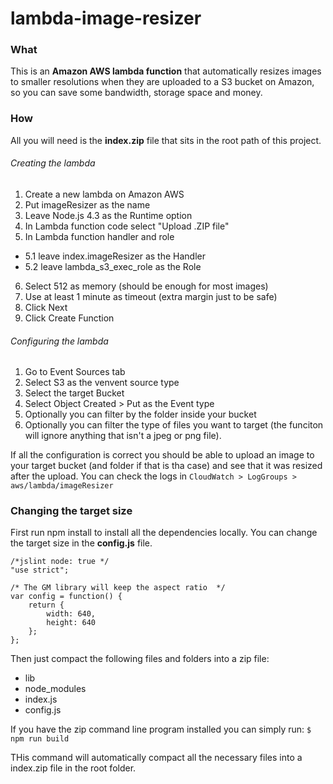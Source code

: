 # lambda-image-resizer

### What

This is an **Amazon AWS lambda function** that automatically resizes images to smaller resolutions when they are uploaded to a S3 bucket on Amazon, so you can save some bandwidth, storage space and money.

### How

All you will need is the **index.zip** file that sits in the root path of this project.

###### Creating the lambda

1. Create a new lambda on Amazon AWS
2. Put imageResizer as the name
3. Leave Node.js 4.3 as the Runtime option
4. In Lambda function code select "Upload .ZIP file"
5. In Lambda function handler and role
  - 5.1 leave index.imageResizer as the Handler
  - 5.2 leave lambda_s3_exec_role as the Role
6. Select 512 as memory (should be enough for most images)
7. Use at least 1 minute as timeout (extra margin just to be safe) 
8. Click Next
9. Click Create Function

###### Configuring the lambda

1. Go to Event Sources tab
2. Select S3 as the venvent source type
3. Select the target Bucket
4. Select Object Created > Put as the Event type
5. Optionally you can filter by the folder inside your bucket
6. Optionally you can filter the type of files you want to target (the funciton will ignore anything that isn't a jpeg or png file).

If all the configuration is correct you should be able to upload an image to your target bucket (and folder if that is tha case) and see that it was resized after the upload.
You can check the logs in `CloudWatch > LogGroups > aws/lambda/imageResizer`

### Changing the target size

First run npm install to install all the dependencies locally. You can change the target size in the **config.js** file. 
```
/*jslint node: true */
"use strict";

/* The GM library will keep the aspect ratio  */
var config = function() {
    return {
        width: 640,
        height: 640
    };
};
```

Then just compact the following files and folders into a zip file:
- lib 
- node_modules 
- index.js 
- config.js

If you have the zip command line program installed you can simply run:
`$ npm run build`

THis command will automatically compact all the necessary files into a index.zip file in the root folder.
